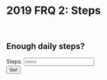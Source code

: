 # 2019 FRQ 2: Steps


<script>

    
function dailySteps(){
    var total_steps = document.getElementById("total_steps").value;

    var str_url_dailySteps = "https://csa.rebeccaaa.tk/api/step/dailySteps/" + total_steps;
    console.log(str_url_dailySteps)

    // prepare fetch GET options
        const options = {
         method: 'GET', // *GET, POST, PUT, DELETE, etc.
         // mode: 'cors', // no-cors, *cors, same-origin
         cache: 'default', // *default, no-cache, reload, force-cache, only-if-cached
            // credentials: 'same-origin', // include, same-origin, omit
           headers: {
             'Content-Type': 'application/json'
             // 'Content-Type': 'application/x-www-form-urlencoded',
         },
    };

     fetch(str_url_dailySteps,options)
    // response is a RESTful "promise" on any successful fetch
    .then(response => {
      // check for response errors
      if (response.status !== 200) {
          error('GET API response failure: ' + response.status);
          return;
        }
      // valid response will have JSON data
      response.json().then(data => {
          console.log(data);
          console.log(data.dailySteps)
          document.getElementById("dailySteps_result").innerHTML = "enough? " +  data.dailySteps;
;
        })
    }) 
}

</script>

<br>
<h2>Enough daily steps?</h2>
<label for="total_steps">Steps:</label>
<input type="text" id="total_steps" name="total_steps" placeholder="####">
<br>
<button onclick="dailySteps()">Go!</button> 
<br>
<h3 id="dailySteps_result"></h3>
<br>
<br>